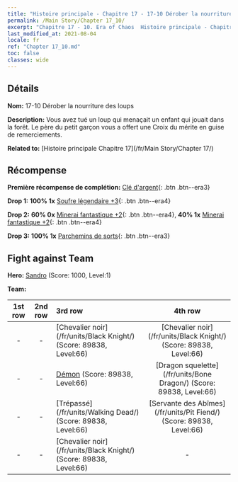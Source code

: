 ```yaml
---
title: "Histoire principale - Chapitre 17 - 17-10 Dérober la nourriture des loups"
permalink: /Main Story/Chapter 17_10/
excerpt: "Chapitre 17 - 10. Era of Chaos  Histoire principale - Chapitre 17_10. 17-10 Dérober la nourriture des loups"
last_modified_at: 2021-08-04
locale: fr
ref: "Chapter 17_10.md"
toc: false
classes: wide
---
```


## Détails

 **Nom:** 17-10 Dérober la nourriture des loups

 **Description:** Vous avez tué un loup qui menaçait un enfant qui jouait dans la forêt. Le père du petit garçon vous a offert une Croix du mérite en guise de remerciements.

 **Related to:** [Histoire principale Chapitre 17](/fr/Main Story/Chapter 17/)

## Récompense

 **Première récompense de complétion:** [Clé d'argent](/ItemsFR/con_693/){: .btn .btn--era3}

 **Drop 1:** **100% 1x** [Soufre légendaire +3](/ItemsFR/mat_57/){: .btn .btn--era4}

 **Drop 2:** **60% 0x** [Minerai fantastique +2](/ItemsFR/mat_47/){: .btn .btn--era4}, **40% 1x** [Minerai fantastique +2](/ItemsFR/mat_47/){: .btn .btn--era4}

 **Drop 3:** **100% 1x** [Parchemins de sorts](/ItemsFR/con_694/){: .btn .btn--era3}


## Fight against Team
 **Hero:** [Sandro](/fr/heroes/Sandro/) (Score: 1000, Level:1)

 **Team:**


  | 1st row | 2nd row | 3rd row | 4th row |
  |:----:|:----:|:----|:----:|
  | - | - | [Chevalier noir](/fr/units/Black Knight/) (Score: 89838, Level:66)  | [Chevalier noir](/fr/units/Black Knight/) (Score: 89838, Level:66)  |
  | - | - | [Démon](/fr/units/Demon/) (Score: 89838, Level:66)  | [Dragon squelette](/fr/units/Bone Dragon/) (Score: 89838, Level:66)  |
  | - | - | [Trépassé](/fr/units/Walking Dead/) (Score: 89838, Level:66)  | [Servante des Abîmes](/fr/units/Pit Fiend/) (Score: 89838, Level:66)  |
  | - | - | [Chevalier noir](/fr/units/Black Knight/) (Score: 89838, Level:66)  | - |


